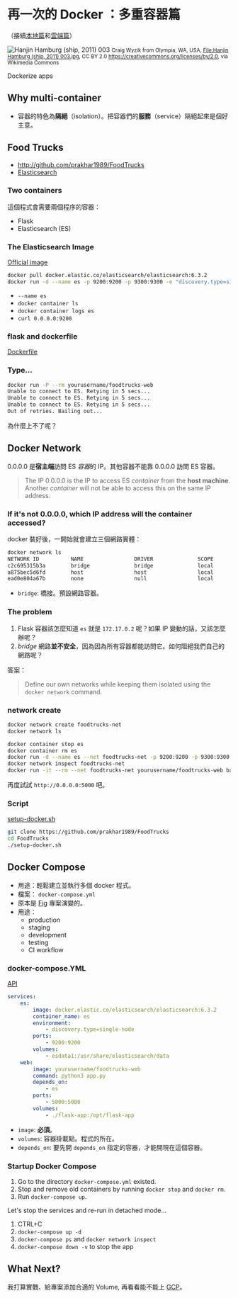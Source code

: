 # 再一次的 Docker ：多重容器篇

（接續[本地篇](/113)和[雲端篇](/114)）

![Hanjin Hamburg (ship, 2011) 003](https://upload.wikimedia.org/wikipedia/commons/thumb/2/22/Hanjin_Hamburg_%28ship%2C_2011%29_003.jpg/512px-Hanjin_Hamburg_%28ship%2C_2011%29_003.jpg)
<small>Craig Wyzik from Olympia, WA, USA, [File:Hanjin Hamburg (ship, 2011) 003.jpg](https://commons.wikimedia.org/wiki/File:Hanjin_Hamburg_(ship,_2011)_003.jpg), CC BY 2.0 <https://creativecommons.org/licenses/by/2.0>, via Wikimedia Commons</small>

Dockerize apps

## Why multi-container

* 容器的特色為**隔絕**（isolation）。把容器們的**服務**（service）隔絕起來是個好主意。

## Food Trucks

* <http://github.com/prakhar1989/FoodTrucks>
* [Elasticsearch](https://www.elastic.co/products/elasticsearch)

### Two containers

這個程式會需要兩個程序的容器：

* Flask
* Elasticsearch (ES)

### The Elasticsearch Image

[Official image](https://store.docker.com/images/elasticsearch)

```sh
docker pull docker.elastic.co/elasticsearch/elasticsearch:6.3.2
docker run -d --name es -p 9200:9200 -p 9300:9300 -e "discovery.type=single-node" docker.elastic.co/elasticsearch/elasticsearch:6.3.2
```

* `--name es`
* `docker container ls`
* `docker container logs es`
* `curl 0.0.0.0:9200`

### flask and dockerfile

[Dockerfile](https://github.com/prakhar1989/FoodTrucks/blob/master/Dockerfile)

### Type...

```sh
docker run -P --rm yourusername/foodtrucks-web
Unable to connect to ES. Retying in 5 secs...
Unable to connect to ES. Retying in 5 secs...
Unable to connect to ES. Retying in 5 secs...
Out of retries. Bailing out...
```

為什麼上不了呢？

## Docker Network

0.0.0.0 是**宿主端**訪問 ES *容器*的 IP。其他容器不能靠 0.0.0.0 訪問 ES 容器。

> The IP 0.0.0.0 is the IP to access ES *container* from the **host machine**. Another *container* will not be able to access this on the same IP address.

### If it's not 0.0.0.0, which IP address will the container accessed?

docker 裝好後，一開始就會建立三個網路實體：

```sh
docker network ls
NETWORK ID          NAME                DRIVER              SCOPE
c2c695315b3a        bridge              bridge              local
a875bec5d6fd        host                host                local
ead0e804a67b        none                null                local
```

* `bridge`: 橋接。預設網路容器。

### The problem

1. Flask 容器該怎麼知道 `es` 就是 `172.17.0.2` 呢？如果 IP 變動的話，又該怎麼辦呢？
2. *bridge* 網路**並不安全**，因為因為所有容器都能訪問它。如何阻絕我們自己的網路呢？

答案：

> Define our own networks while keeping them isolated using the `docker network` command.

### network create

```sh
docker network create foodtrucks-net
docker network ls
```

```sh
docker container stop es
docker container rm es
docker run -d --name es --net foodtrucks-net -p 9200:9200 -p 9300:9300 -e "discovery.type=single-node" docker.elastic.co/elasticsearch/elasticsearch:6.3.2
docker network inspect foodtrucks-net
docker run -it --rm --net foodtrucks-net yourusername/foodtrucks-web bash
```

再度試試 `http://0.0.0.0:5000` 吧。

### Script

[setup-docker.sh](https://github.com/prakhar1989/FoodTrucks/blob/master/setup-docker.sh)

```sh
git clone https://github.com/prakhar1989/FoodTrucks
cd FoodTrucks
./setup-docker.sh
```

## Docker Compose

* 用途：輕鬆建立並執行多個 docker 程式。
* 檔案： `docker-compose.yml`
* 原本是 [Fig](https://news.ycombinator.com/item?id=7132044) 專案演變的。
* 用途：
    * production
    * staging
    * development
    * testing
    * CI workflow

### docker-compose.YML

[API](https://docs.docker.com/compose/compose-file)

```yml
services:
    es:
        image: docker.elastic.co/elasticsearch/elasticsearch:6.3.2
        container_name: es
        environment:
            - discovery.type=single-node
        ports:
            - 9200:9200
        volumes:
            - esdata1:/usr/share/elasticsearch/data
    web:
        image: yourusername/foodtrucks-web
        command: python3 app.py
        depends_on:
            - es
        ports:
            - 5000:5000
        volumes:
            - ./flask-app:/opt/flask-app
```

* `image`: **必須**。
* `volumes`: 容器掛載點。程式的所在。
* `depends_on`: 要先開 `depends_on` 指定的容器，才能開現在這個容器。

### Startup Docker Compose

1. Go to the directory `docker-compose.yml` existed.
2. Stop and remove old containers by running `docker stop` and `docker rm`.
3. Run `docker-compose up`.

Let's stop the services and re-run in detached mode...

1. CTRL+C
2. `docker-compose up -d`
3. `docker-compose ps` and `docker network inspect`
4. `docker-compose down -v` to stop the app

## What Next?

我打算實戰、給專案添加合適的 Volume, 再看看能不能上 [GCP](https://cloud.google.com)。
